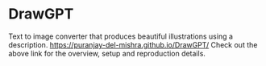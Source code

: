 # DrawGPT
Text to image converter that produces beautiful illustrations using a description.
https://puranjay-del-mishra.github.io/DrawGPT/
Check out the above link for the overview, setup and reproduction details.
